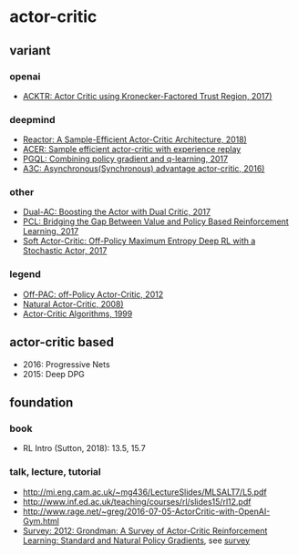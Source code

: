 # actor-critic

## variant
### openai
* [ACKTR: Actor Critic using Kronecker-Factored Trust Region, 2017)](acktr_wu_2017.md)

### deepmind
* [Reactor: A Sample-Efficient Actor-Critic Architecture, 2018)](reactor_gruslys_2018.md)
* [ACER: Sample efficient actor-critic with experience replay](acer_wang_2017.md)
* [PGQL: Combining policy gradient and q-learning, 2017](pgql_donoghue_2017.md)
* [A3C: Asynchronous(Synchronous) advantage actor-critic, 2016)](a3c_mnih_2016.md)

### other
* [Dual-AC: Boosting the Actor with Dual Critic, 2017](dualac_dai_2017.md)
* [PCL: Bridging the Gap Between Value and Policy Based Reinforcement Learning, 2017](pcl_nachum_2017.md)
* [Soft Actor-Critic: Off-Policy Maximum Entropy Deep RL with a Stochastic Actor, 2017](sac_haarnoja_2017.md)

### legend
* [Off-PAC: off-Policy Actor-Critic, 2012](offpac_degris_2012.md)
* [Natural Actor-Critic, 2008)](nac_peters_2008.md)
* [Actor-Critic Algorithms, 1999](ac_konda_1999.md)

## actor-critic based
* 2016: Progressive Nets
* 2015: Deep DPG

## foundation
### book
* RL Intro (Sutton, 2018): 13.5, 15.7

### talk, lecture, tutorial
* http://mi.eng.cam.ac.uk/~mg436/LectureSlides/MLSALT7/L5.pdf
* http://www.inf.ed.ac.uk/teaching/courses/rl/slides15/rl12.pdf
* http://www.rage.net/~greg/2016-07-05-ActorCritic-with-OpenAI-Gym.html
* [Survey: 2012: Grondman: A Survey of Actor-Critic Reinforcement Learning: Standard and Natural Policy Gradients](http://ieeexplore.ieee.org/abstract/document/6392457/), see [survey](https://github.com/tttor/rl-foundation/tree/master/survey)
